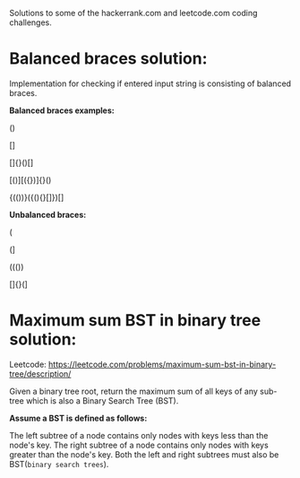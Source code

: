 Solutions to some of the hackerrank.com and leetcode.com coding challenges.

# Balanced braces solution:

Implementation for checking if entered input string is consisting of balanced braces.

**Balanced braces examples:**

()

[]

[]{}()[]

[()][({})]{}()

{(())}({(){}[]})[]

**Unbalanced braces:**

(

(]

((())

[]{}(]

# Maximum sum BST in binary tree solution:

Leetcode: https://leetcode.com/problems/maximum-sum-bst-in-binary-tree/description/

Given a binary tree root, return the maximum sum of all keys of any sub-tree which is also a Binary Search Tree (BST).

**Assume a BST is defined as follows:**

The left subtree of a node contains only nodes with keys less than the node's key.
The right subtree of a node contains only nodes with keys greater than the node's key.
Both the left and right subtrees must also be BST(`binary search trees`).
